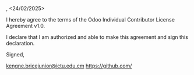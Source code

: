 <Cameroon>, <24/02/2025>

I hereby agree to the terms of the Odoo Individual Contributor License
Agreement v1.0.

I declare that I am authorized and able to make this agreement and sign this
declaration.

Signed,

<KENGNE MBOU BRICE JUNIOR> <kengne.bricejunior@ictu.edu.cm> https://github.com/<vs-coder237>